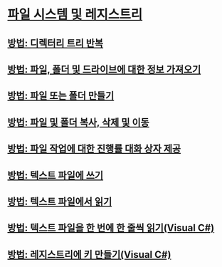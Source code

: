 # [파일 시스템 및 레지스트리](index.md)
## [방법: 디렉터리 트리 반복](how-to-iterate-through-a-directory-tree.md)
## [방법: 파일, 폴더 및 드라이브에 대한 정보 가져오기](how-to-get-information-about-files-folders-and-drives.md)
## [방법: 파일 또는 폴더 만들기](how-to-create-a-file-or-folder.md)
## [방법: 파일 및 폴더 복사, 삭제 및 이동](how-to-copy-delete-and-move-files-and-folders.md)
## [방법: 파일 작업에 대한 진행률 대화 상자 제공](how-to-provide-a-progress-dialog-box-for-file-operations.md)
## [방법: 텍스트 파일에 쓰기](how-to-write-to-a-text-file.md)
## [방법: 텍스트 파일에서 읽기](how-to-read-from-a-text-file.md)
## [방법: 텍스트 파일을 한 번에 한 줄씩 읽기(Visual C#)](how-to-read-a-text-file-one-line-at-a-time.md)
## [방법: 레지스트리에 키 만들기(Visual C#)](how-to-create-a-key-in-the-registry.md)
